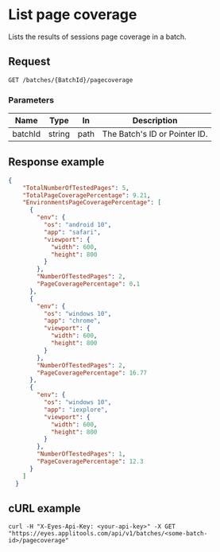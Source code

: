 # List page coverage 
Lists the results of sessions page coverage in a batch.

## Request
```
GET /batches/{BatchId}/pagecoverage
```
### Parameters

| Name      | Type   | In     | Description
| --------- | ------ | ------ | ------------------
| batchId   | string | path   | The Batch's ID or Pointer ID.



## Response example
```json
{
    "TotalNumberOfTestedPages": 5,
    "TotalPageCoveragePercentage": 9.21,
    "EnvironmentsPageCoveragePercentage": [
      {
        "env": {
          "os": "android 10",
          "app": "safari",
          "viewport": {
            "width": 600,
            "height": 800
          }
        },
        "NumberOfTestedPages": 2,
        "PageCoveragePercentage": 0.1
      },
      {
        "env": {
          "os": "windows 10",
          "app": "chrome",
          "viewport": {
            "width": 600,
            "height": 800
          }
        },
        "NumberOfTestedPages": 2,
        "PageCoveragePercentage": 16.77
      },
      {
        "env": {
          "os": "windows 10",
          "app": "iexplore",
          "viewport": {
            "width": 600,
            "height": 800
          }
        },
        "NumberOfTestedPages": 1,
        "PageCoveragePercentage": 12.3
      }
    ]
  }
```

## cURL example
```
curl -H "X-Eyes-Api-Key: <your-api-key>" -X GET "https://eyes.applitools.com/api/v1/batches/<some-batch-id>/pagecoverage" 
```